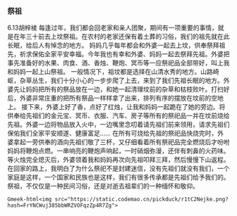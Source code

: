   ### 祭祖
6.13胡梓棱
  每逢过年，我们都会回老家和亲人团聚，期间有一项重要的事情，就是在年三十前去上坟祭祖。在农村的老家还保有着土葬的习俗，我们的祖先就在此长眠，给后人有悼念的地方。
  妈妈几乎每年都会和外婆一起去上坟，供奉祭拜祖先，祈求保佑全家平安幸福。今年我也有幸和外婆、妈妈一起去祭拜先祖。外婆把事先准备好的水果、肉食、酒、香烛、鞭炮、冥币等一应祭祀品全部带好，叫上我和妈妈一起上山祭祖。
  一般情况下，祖坟都是选择在山清水秀的地方。山路崎岖，杂草丛生，我们十分小心的一步步爬了上去，来到了我们先祖长眠的地方。外婆先让妈妈把所有的祭品放在一边，和她一起清理坟前的杂草和枯枝败叶。打扫好后，外婆非常庄重的把所有祭品一样样拿了出来，排列有序的摆放在坟前的空地上。
  接下来，外婆上好了香，点好了红烛，让我和妈妈一起跪在了她的旁边。将供奉给先祖们的金元宝、冥币、衣服、汽车、房子等所有的祭祀品一并在坟前烧给先祖。外婆一边将物品放入火中，一边嘴里念叨着请先祖们前来领用，请求先祖们保佑我们全家平安顺遂、健康富足……
  在所有可烧给先祖的祭祀品快烧完时，外婆拿起一旁供奉的酒向先祖们敬了三杯，又仔细看着所有祭祀品完全燃烧后才吩咐妈妈将鞭炮点燃。一串响亮的鞭炮声响起，一时硝烟弥漫，还伴有刺鼻的火药味。等火烛完全熄灭后，外婆领着我和妈妈再次向先祖叩拜三拜，然后慢慢下山返程。在回家的路上，我明白了为什么祭祀不是封建迷信，没有先祖们就没有我们，一个家庭是这样，一个国家和民族也是这样，我们有很多传承都是先祖们给予我们的。
祭祖，不仅仅是一种民间习俗，还是对逝去祖辈们的一种缅怀和敬仰。

`Gmeek-html<img src="https://static.codemao.cn/pickduck/r1tC2Nejke.png?hash=FrYNCWuj385bbWRZVOFqzZp4R7Zg">`